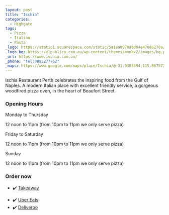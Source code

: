 ```yaml
---
layout: post
title: "Ischia"
categories:
  - Highgate
tags:
  - Pizza
  - Italian
  - Pasta
_logo: https://static1.squarespace.com/static/5a1ea8970abd04e470e6270a/t/5e2a6151ec9b44229b3210f7/1584954719467/?format=1500w
_logo_bg: https://elpublico.com.au/wp-content/themes/monkv2/images/bg.png
_url: https://www.ischia.com.au/
_phone: "tel:0892277762"
_maps: https://www.google.com/maps/place/Ischia/@-31.9385394,115.8675723,17z/data=!3m1!4b1!4m5!3m4!1s0x2a32bac40b30720b:0xe0bc06352d212156!8m2!3d-31.938544!4d115.869761
---
```


Ischia Restaurant Perth celebrates the inspiring food from the Gulf of Naples. A modern Italian place with excellent friendly service, a gorgeous woodfired pizza oven, in the heart of Beaufort Street.

### Opening Hours
Monday to Thursday

12 noon to 11pm (from 10pm to 11pm we only serve pizza)

Friday to Saturday

12 noon to 11pm (from 10pm to 11pm we only serve pizza)

Sunday

12 noon to 11pm (from 10pm to 11pm we only serve pizza)


### Order now

- ✔️ <a href="tel:0892277762">Takeaway</a>
<!-- - ![placeholder](https://seeklogo.com/images/U/uber-eats-logo-CA3BA2098B-seeklogo.com.png "Large example image") -->
- ✔️ [Uber Eats](https://www.ubereats.com/au/perth/food-delivery/ischia/H5pj3LrkSaeb3q9k3_js7A "Uber Eats")
- ✔️ [Deliveroo](https://deliveroo.com.au/menu/perth/mount-lawley/ischia "Deliveroo")

